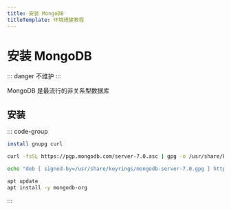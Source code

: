 ```yaml
---
title: 安装 MongoDB
titleTemplate: 环境搭建教程
---
```


# 安装 MongoDB

::: danger 不维护
:::

MongoDB 是最流行的非关系型数据库

## 安装

::: code-group

```bash [安装gnupg]
install gnupg curl
```

```bash [导入公共GPG密钥]
curl -fsSL https://pgp.mongodb.com/server-7.0.asc | gpg -o /usr/share/keyrings/mongodb-server-7.0.gpg --dearmor
```

```bash [添加apt源]
echo "deb [ signed-by=/usr/share/keyrings/mongodb-server-7.0.gpg ] http://repo.mongodb.org/apt/debian bookworm/mongodb-org/7.0 main" | tee /etc/apt/sources.list.d/mongodb-org-7.0.list
```

```bash [安装]
apt update
apt install -y mongodb-org
```

:::
